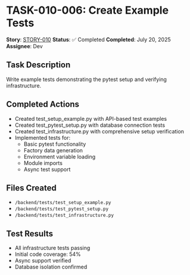 # TASK-010-006: Create Example Tests

**Story**: [STORY-010](../../stories/infrastructure/STORY-010-pytest-setup.md)
**Status**: ✅ Completed
**Completed**: July 20, 2025
**Assignee**: Dev

## Task Description

Write example tests demonstrating the pytest setup and verifying infrastructure.

## Completed Actions

- Created test_setup_example.py with API-based test examples
- Created test_pytest_setup.py with database connection tests
- Created test_infrastructure.py with comprehensive setup verification
- Implemented tests for:
  - Basic pytest functionality
  - Factory data generation
  - Environment variable loading
  - Module imports
  - Async test support

## Files Created

- `/backend/tests/test_setup_example.py`
- `/backend/tests/test_pytest_setup.py`
- `/backend/tests/test_infrastructure.py`

## Test Results

- All infrastructure tests passing
- Initial code coverage: 54%
- Async support verified
- Database isolation confirmed
